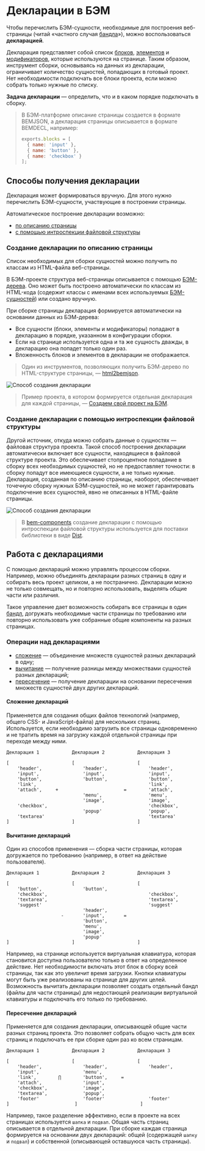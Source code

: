 # Декларации в БЭМ

Чтобы перечислить БЭМ-сущности, необходимые для построения веб-страницы (читай «частного случая [бандла](../build/build.ru.md#bundle)»), можно воспользоваться **декларацией**.

Декларация представляет собой список [блоков](../key-concepts/key-concepts.ru.md#Блок), [элементов](../key-concepts/key-concepts.ru.md#Элемент) и [модификаторов](../key-concepts/key-concepts.ru.md#Модификатор), которые используются на странице. Таким образом, инструмент сборки, основываясь на данных из декларации, ограничивает количество сущностей, попадающих в готовый проект. Нет необходимости подключать все блоки проекта, если можно собрать только нужные по списку.

**Задача декларации** — определить, что и в каком порядке подключать в сборку.

> В БЭМ-платформе описание страницы создается в формате BEMJSON, а декларация страницы описывается в формате BEMDECL, например:
> ```js
> exports.blocks = [
>   { name: 'input' },
>   { name: 'button' },
>   { name: 'checkbox' }
> ];
> ```

## Способы получения декларации

Декларация может формироваться вручную. Для этого нужно перечислить БЭМ-сущности, участвующие в построении страницы.

Автоматическое построение декларации возможно:

* [по описанию страницы](#Создание-декларации-по-описанию-страницы)
* [с помощью интроспекции файловой структуры](#Создание-декларации-с-помощью-интроспекции-файловой-структуры)

### Создание декларации по описанию страницы

Список необходимых для сборки сущностей можно получить по классам из HTML-файла веб-страницы.

В БЭМ-проекте структура веб-страницы описывается с помощью [БЭМ-дерева](../key-concepts/key-concepts.ru.md#БЭМ-дерево). Оно может быть построено автоматически по классам из HTML-кода (содержит классы с именами всех используемых [БЭМ-сущностей](../key-concepts/key-concepts.ru.md#БЭМ-сущность)) или создано вручную.

При сборке страницы декларация формируется автоматически на основании данных из БЭМ-дерева:
* Все сущности (блоки, элементы и модификаторы) попадают в декларацию в порядке, указанном в конфигурации сборки.
* Если на странице используется одна и та же сущность дважды, в декларацию она попадет только один раз.
* Вложенность блоков и элементов в декларации не отображается.

> Один из инструментов, позволяющих получить БЭМ-дерево по HTML-структуре страницы, — [html2bemjson](https://github.com/bem-incubator/html2bemjson).

![Способ создания декларации](declarations__html2decl.png)

> Пример проекта, в котором формируется отдельная декларация для каждой страницы, — [Создаем свой проект на БЭМ](https://ru.bem.info/tutorials/start-with-project-stub/).

### Создание декларации с помощью интроспекции файловой структуры

Другой источник, откуда можно собрать данные о сущностях — файловая структура проекта.
Такой способ построения декларации автоматически включает все сущности, находящиеся в файловой структуре проекта. Это обеспечивает стопроцентное попадание в сборку всех необходимых сущностей, но не предоставляет точности: в сборку попадут все имеющиеся сущности, а не только нужные.
Декларация, созданная по описанию страницы, наоборот, обеспечивает точечную сборку нужных БЭМ-сущностей, но не может гарантировать подключение всех сущностей, явно не описанных в HTML-файле страницы.

![Способ создания декларации](declarations__fs2decl.png)

> В [bem-components](https://ru.bem.info/libs/bem-components/) создание декларации с помощью интроспекции файловой структуры используется для поставки библиотеки в виде [Dist](https://ru.bem.info/libs/bem-components/current/#Варианты-поставки-библиотеки).

## Работа с декларациями

С помощью деклараций можно управлять процессом сборки. Например, можно объединять декларации разных страниц в одну и собирать весь проект целиком, а не постранично. Декларации можно не только совмещать, но и повторно использовать, выделять общие части или различия.

Такое управление дает возможность собирать все страницы в один [бандл](../build/build.ru.md#bundle), догружать необходимые части страницы по требованию или повторно использовать уже собранные общие компоненты на разных страницах.

### Операции над декларациями

* [сложение](#Объединение-нескольких-деклараций-в-одну) — объединение множеств сущностей разных деклараций в одну;
* [вычитание](#Получение-разницы-между-декларациями) — получение разницы между множествами сущностей разных деклараций;
* [пересечение](#Получение-декларации-на-основе-пересечения-нескольких-других) — получение декларации на основании пересечения множеств сущностей двух других деклараций.

#### Сложение деклараций

Применяется для создания общих файлов технологий (например, общего CSS- и JavaScript-файла) для нескольких страниц. Используется, если необходимо загрузить все страницы одновременно и не тратить время на загрузку каждой отдельной страницы при переходе между ними.

```text
Декларация 1            Декларация 2            Декларация 3

[                       [                       [
    'header',               'header',               'header',
    'input',                'input',                'input',
    'button',               'button',               'button',
    'link',                                         'link',
    'attach',     +                        =        'attach',
                            'menu',                 'menu',
                            'image',                'image',
    'checkbox',                                     'checkbox',
                            'popup'                 'popup',
    'textarea'                                      'textarea'
]                       ]                       ]
```

#### Вычитание деклараций

Один из способов применения — сборка части страницы, которая догружается по требованию (например, в ответ на действие пользователя).

```text
Декларация 1            Декларация 2            Декларация 3

[                       [                       [
    'button',               'button',
    'checkbox',                                     'checkbox',
    'textarea',                                     'textarea',
    'suggest'                                       'suggest'
                            'header',
                    -       'input',       =
                            'button',
                            'menu',
                            'image',
                            'popup'
]                       ]                       ]
```

Например, на странице используется виртуальная клавиатура, которая становится доступна пользователю только в ответ на определенное действие. Нет необходимости включать этот блок в сборку всей страницы, так как это увеличит время загрузки. Кнопки клавиатуры могут быть уже реализованы на странице для других целей. Возможность вычитать декларации позволяет создать отдельный бандл (файлы для части страницы) для недостающей реализации виртуальной клавиатуры и подключать его только по требованию.

#### Пересечение деклараций

Применяется для создания декларации, описывающей общие части разных страниц проекта. Это позволяет собрать общую часть для всех страниц и подключать ее при сборке один раз ко всем страницам.

```text
Декларация 1            Декларация 2            Декларация 3

[                       [                       [
    'header',               'header',               'header',
    'input',                'menu',
    'link',        ⋂        'button',     =
    'attach',               'input',
    'checkbox',             'image',
    'textarea',             'popup',
    'footer'                'footer'                'footer'
]                        ]                       ]
```

Например, такое разделение эффективно, если в проекте на всех страницах используется `шапка` и `подвал`. Общая часть страниц описывается в отдельной декларации. При сборке каждая страница формируется на основании двух деклараций: общей (содержащей `шапку` и `подвал`) и собственной (описывающей оставшуюся часть страницы).
